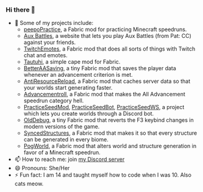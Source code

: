 ### Hi there 👋

- 🔭 Some of my projects include:
    - [peepoPractice](https://github.com/QuesiaSR/peepoPractice), a Fabric mod for practicing Minecraft speedruns.
    - [Aux Battles](https://github.com/QuesiaSR/aux-battles), a website that lets you play Aux Battles (from Pat: CC) against your friends.
    - [TwitchEmotes](https://github.com/QuesiaSR/TwitchEmotes), a Fabric mod that does all sorts of things with Twitch chat and emotes.
    - [Tautuhi](https://github.com/QuesiaSR/Tautuhi), a simple cape mod for Fabric.
    - [BetterAASaving](https://github.com/QuesiaSR/BetterAASaving), a tiny Fabric mod that saves the player data whenever an advancement criterion is met.
    - [AntiResourceReload](https://github.com/QuesiaSR/antiresourcereload), a Fabric mod that caches server data so that your worlds start generating faster.
    - [Advancementroll](https://github.com/QuesiaSR/advancementroll), a Fabric mod that makes the All Advancement speedrun category hell.
    - [PracticeSeedMod](https://github.com/QuesiaSR/practice-seed-mod), [PracticeSeedBot](https://github.com/QuesiaSR/practice-seed-bot), [PracticeSeedWS](https://github.com/QuesiaSR/practice-seed-ws), a project which lets you create worlds through a Discord bot.
    - [OldDebug](https://github.com/QuesiaSR/olddebug), a tiny Fabric mod that reverts the F3 keybind changes in modern versions of the game.
    - [SyncedStructures](https://github.com/QuesiaSR/syncedstructures), a Fabric mod that makes it so that every structure can be generated in every biome.
    - [PogWorld](https://github.com/QuesiaSR/pogworld), a Fabric mod that alters world and structure generation in favor of a Minecraft speedrun.
- 📫 How to reach me: join [my Discord server](https://discord.gg/s9m8gf6pju)
- 😄 Pronouns: She/Her
- ⚡ Fun fact: I am 14 and taught myself how to code when I was 10. Also cats meow.
